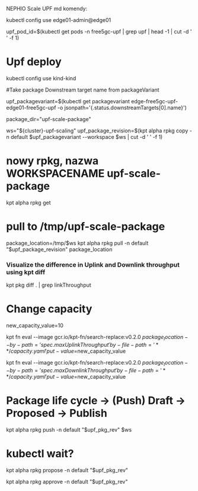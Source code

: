 NEPHIO Scale UPF md komendy:

kubectl config use edge01-admin@edge01
  
  
upf_pod_id=$(kubectl get pods -n free5gc-upf | grep upf | head -1 | cut -d ' ' -f 1)
# Upf deploy
kubectl config use kind-kind

#Take package Downstream target name from packageVariant

upf_packagevariant=$(kubectl get packagevariant edge-free5gc-upf-edge01-free5gc-upf -o jsonpath='{.status.downstreamTargets[0].name}')

package_dir="upf-scale-package"

ws="${cluster}-upf-scaling"
upf_package_revision=$(kpt alpha rpkg copy -n default $upf_packagevariant --workspace $ws | cut -d ' ' -f 1)
# nowy rpkg, nazwa WORKSPACENAME upf-scale-package
kpt alpha rpkg get

# pull to /tmp/upf-scale-package
package_location=/tmp/$ws
kpt alpha rpkg pull -n default "$upf_package_revision" package_location

### Visualize the difference in Uplink and Downlink throughput using kpt diff 
kpt pkg diff . | grep linkThroughput

# Change capacity 

new_capacity_value=10

kpt fn eval --image gcr.io/kpt-fn/search-replace:v0.2.0 $package_location -- by-path='spec.maxUplinkThroughput' by-file-path='**/capacity.yaml' put-value=$new_capacity_value

kpt fn eval --image gcr.io/kpt-fn/search-replace:v0.2.0 $package_location -- by-path='spec.maxDownlinkThroughput' by-file-path='**/capacity.yaml' put-value=$new_capacity_value


# Package life cycle -> (Push) Draft -> Proposed -> Publish

kpt alpha rpkg push -n default "$upf_pkg_rev" $ws
# kubectl wait?
kpt alpha rpkg propose -n default "$upf_pkg_rev"

kpt alpha rpkg approve -n default "$upf_pkg_rev"
